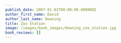 ```yaml
---
publish_date: 2007-01-01T00:00:00.000000Z
author_first_name: David
author_last_name: Downing
title: Zoo Station
image: /images/book_images/downing_zoo_station.jpg
book_reviews: []
---
```

